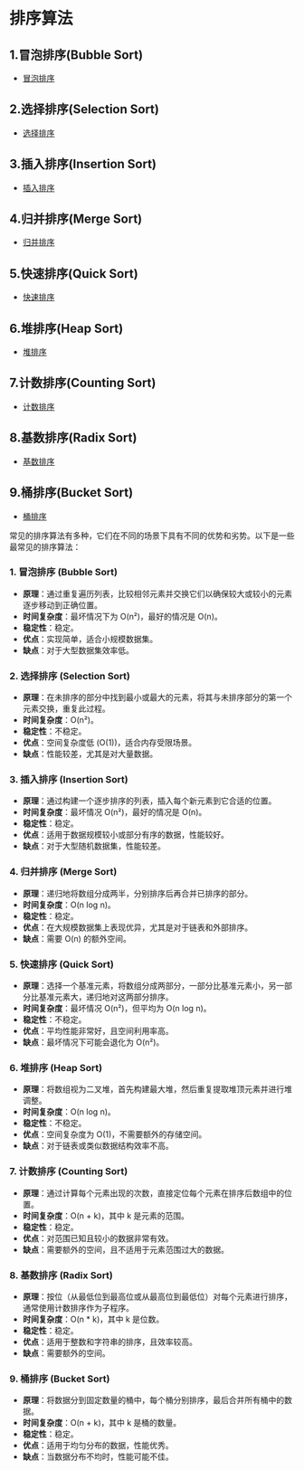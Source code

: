 # 排序算法


## 1.冒泡排序(Bubble Sort)

- [冒泡排序](./冒泡排序.md)

## 2.选择排序(Selection Sort)

- [选择排序](./选择排序.md)

## 3.插入排序(Insertion Sort)

- [插入排序](./插入排序.md)

## 4.归并排序(Merge Sort)

- [归并排序](./归并排序.md)

## 5.快速排序(Quick Sort)

- [快速排序](./快速排序.md)

## 6.堆排序(Heap Sort)

- [堆排序](./堆排序.md)

## 7.计数排序(Counting Sort)

- [计数排序](./计数排序.md)

## 8.基数排序(Radix Sort)

- [基数排序](./基数排序.md)

## 9.桶排序(Bucket Sort)

- [桶排序](./桶排序.md)


常见的排序算法有多种，它们在不同的场景下具有不同的优势和劣势。以下是一些最常见的排序算法：

### 1. **冒泡排序 (Bubble Sort)** 
   - **原理**：通过重复遍历列表，比较相邻元素并交换它们以确保较大或较小的元素逐步移动到正确位置。
   - **时间复杂度**：最坏情况下为 O(n²)，最好的情况是 O(n)。
   - **稳定性**：稳定。
   - **优点**：实现简单，适合小规模数据集。
   - **缺点**：对于大型数据集效率低。

### 2. **选择排序 (Selection Sort)**
   - **原理**：在未排序的部分中找到最小或最大的元素，将其与未排序部分的第一个元素交换，重复此过程。
   - **时间复杂度**：O(n²)。
   - **稳定性**：不稳定。
   - **优点**：空间复杂度低 (O(1))，适合内存受限场景。
   - **缺点**：性能较差，尤其是对大量数据。

### 3. **插入排序 (Insertion Sort)**
   - **原理**：通过构建一个逐步排序的列表，插入每个新元素到它合适的位置。
   - **时间复杂度**：最坏情况 O(n²)，最好的情况是 O(n)。
   - **稳定性**：稳定。
   - **优点**：适用于数据规模较小或部分有序的数据，性能较好。
   - **缺点**：对于大型随机数据集，性能较差。

### 4. **归并排序 (Merge Sort)**
   - **原理**：递归地将数组分成两半，分别排序后再合并已排序的部分。
   - **时间复杂度**：O(n log n)。
   - **稳定性**：稳定。
   - **优点**：在大规模数据集上表现优异，尤其是对于链表和外部排序。
   - **缺点**：需要 O(n) 的额外空间。

### 5. **快速排序 (Quick Sort)**
   - **原理**：选择一个基准元素，将数组分成两部分，一部分比基准元素小，另一部分比基准元素大，递归地对这两部分排序。
   - **时间复杂度**：最坏情况 O(n²)，但平均为 O(n log n)。
   - **稳定性**：不稳定。
   - **优点**：平均性能非常好，且空间利用率高。
   - **缺点**：最坏情况下可能会退化为 O(n²)。

### 6. **堆排序 (Heap Sort)**
   - **原理**：将数组视为二叉堆，首先构建最大堆，然后重复提取堆顶元素并进行堆调整。
   - **时间复杂度**：O(n log n)。
   - **稳定性**：不稳定。
   - **优点**：空间复杂度为 O(1)，不需要额外的存储空间。
   - **缺点**：对于链表或类似数据结构效率不高。

### 7. **计数排序 (Counting Sort)**
   - **原理**：通过计算每个元素出现的次数，直接定位每个元素在排序后数组中的位置。
   - **时间复杂度**：O(n + k)，其中 k 是元素的范围。
   - **稳定性**：稳定。
   - **优点**：对范围已知且较小的数据非常有效。
   - **缺点**：需要额外的空间，且不适用于元素范围过大的数据。

### 8. **基数排序 (Radix Sort)**
   - **原理**：按位（从最低位到最高位或从最高位到最低位）对每个元素进行排序，通常使用计数排序作为子程序。
   - **时间复杂度**：O(n * k)，其中 k 是位数。
   - **稳定性**：稳定。
   - **优点**：适用于整数和字符串的排序，且效率较高。
   - **缺点**：需要额外的空间。

### 9. **桶排序 (Bucket Sort)**
   - **原理**：将数据分到固定数量的桶中，每个桶分别排序，最后合并所有桶中的数据。
   - **时间复杂度**：O(n + k)，其中 k 是桶的数量。
   - **稳定性**：稳定。
   - **优点**：适用于均匀分布的数据，性能优秀。
   - **缺点**：当数据分布不均时，性能可能不佳。



